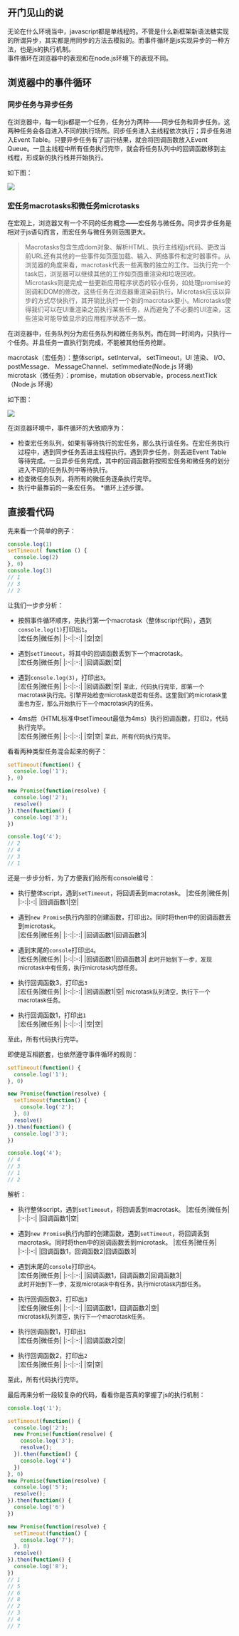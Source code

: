 ## 开门见山的说
无论在什么环境当中，javascript都是单线程的。不管是什么新框架新语法糖实现的所谓异步，其实都是用同步的方法去模拟的。而事件循环是js实现异步的一种方法，也是js的执行机制。  
事件循环在浏览器中的表现和在node.js环境下的表现不同。

## 浏览器中的事件循环

### 同步任务与异步任务
在浏览器中，每一句js都是一个任务，任务分为两种——同步任务和异步任务。这两种任务会各自进入不同的执行场所。同步任务进入主线程依次执行；异步任务进入Event Table。只要异步任务有了运行结果，就会将回调函数放入Event Queue。一旦主线程中所有任务执行完毕，就会将任务队列中的回调函数移到主线程，形成新的执行栈并开始执行。  

如下图：

![](http://ww3.sinaimg.cn/large/006tNc79gy1g5yao1b6ezj30zv0u0q5u.jpg)


### 宏任务macrotasks和微任务microtasks
在宏观上，浏览器又有一个不同的任务概念——宏任务与微任务。同步异步任务是相对于js语句而言，而宏任务与微任务则范围更大。

>Macrotasks包含生成dom对象、解析HTML、执行主线程js代码、更改当前URL还有其他的一些事件如页面加载、输入、网络事件和定时器事件。从浏览器的角度来看，macrotask代表一些离散的独立的工作。当执行完一个task后，浏览器可以继续其他的工作如页面重渲染和垃圾回收。  
>Microtasks则是完成一些更新应用程序状态的较小任务，如处理promise的回调和DOM的修改，这些任务在浏览器重渲染前执行。Microtask应该以异步的方式尽快执行，其开销比执行一个新的macrotask要小。Microtasks使得我们可以在UI重渲染之前执行某些任务，从而避免了不必要的UI渲染，这些渲染可能导致显示的应用程序状态不一致。

在浏览器中，任务队列分为宏任务队列和微任务队列。而在同一时间内，只执行一个任务。并且任务一直执行到完成，不能被其他任务抢断。

macrotask（宏任务）：整体script，setInterval， setTimeout，UI 渲染、 I/O、postMessage、 MessageChannel、setImmediate(Node.js 环境)  
microtask（微任务）：promise，mutation observable，process.nextTick（Node.js 环境）

如下图：

![](http://ww4.sinaimg.cn/large/006tNc79gy1g5yc82m1boj30c40ept9k.jpg)

在浏览器环境中，事件循环的大致顺序为：
* 检查宏任务队列，如果有等待执行的宏任务，那么执行该任务。在宏任务执行过程中，遇到同步任务丢进主线程执行。遇到异步任务，则丢进Event Table等待完成。一旦异步任务完成，其中的回调函数将按照宏任务和微任务的划分进入不同的任务队列中等待执行。
* 检查微任务队列，将所有的微任务逐条执行完毕。
* 执行中最靠前的一条宏任务。
*循环上述步骤。


## 直接看代码
先来看一个简单的例子：
```javascript
console.log(1)
setTimeout( function () {
  console.log(2)
}, 0)
console.log(3)
// 1
// 3
// 2
```
让我们一步步分析：  
* 按照事件循环顺序，先执行第一个macrotask（整体script代码），遇到```console.log(1)```打印出```1```。  
  |宏任务|微任务|
  |:-:|:-:|
  |空|空|
* 遇到```setTimeout```，将其中的回调函数丢到下一个macrotask。  
  |宏任务|微任务|
  |:-:|:-:|
  |回调函数|空|
* 遇到```console.log(3)```，打印出```3```。  
  |宏任务|微任务|
  |:-:|:-:|
  |回调函数|空|
  <font size="2">
  至此，代码执行完毕，即第一个macrotask执行完。引擎开始检查microtask是否有任务。这里我们的microtask里面也为空，那么开始执行下一个macrotask内的任务。
  </font>

* 4ms后（HTML标准中setTimeout最低为4ms）执行回调函数，打印```2```，代码执行完毕。  
  |宏任务|微任务|
  |:-:|:-:|
  |空|空|
<font size="2">至此，所有代码执行完毕。</font>  

看看两种类型任务混合起来的例子：
```javascript
setTimeout(function() {
  console.log('1');
}, 0)

new Promise(function(resolve) {
  console.log('2');
  resolve()
}).then(function() {
  console.log('3');
})

console.log('4');
// 2
// 4
// 3
// 1
```
还是一步步分析，为了方便我们给所有console编号：

* 执行整体script，遇到```setTimeout```，将回调丢到macrotask。 
  |宏任务|微任务|
  |:-:|:-:|
  |回调函数1|空| 

* 遇到```new Promise```执行内部的创建函数，打印出```2```。同时将then中的回调函数丢到microtask。  
  |宏任务|微任务|
  |:-:|:-:|
  |回调函数1|回调函数3| 

* 遇到末尾的```console```打印出```4```。  
  |宏任务|微任务|
  |:-:|:-:|
  |回调函数1|回调函数3| 
  <font size="2">
  此时开始到下一步，发现microtask中有任务，执行microtask内部任务。
  </font>

* 执行回调函数3，打印出```3```  
  |宏任务|微任务|
  |:-:|:-:|
  |回调函数1|空|
  <font size="2">
  microtask队列清空，执行下一个macrotask任务。
  </font>

* 执行回调函数1，打印出```1```  
  |宏任务|微任务|
  |:-:|:-:|
  |空|空| 

至此，所有代码执行完毕。

即使是互相嵌套，也依然遵守事件循环的规则：
```javascript
setTimeout(function() {
  console.log('1');
}, 0)

new Promise(function(resolve) {
  setTimeout(function() {
    console.log('2');
  }, 0)
  resolve()
}).then(function() {
  console.log('3');
})

console.log('4');
// 4
// 3
// 1
// 2
```
解析：
* 执行整体script，遇到```setTimeout```，将回调丢到macrotask。 
  |宏任务|微任务|
  |:-:|:-:|
  |回调函数1|空|  

* 遇到```new Promise```执行内部的创建函数，遇到```setTimeout```，将回调丢到macrotask。同时将then中的回调函数丢到microtask。 
  |宏任务|微任务|
  |:-:|:-:|
  |回调函数1，回调函数2|回调函数3|   

* 遇到末尾的```console```打印出```4```。  
  |宏任务|微任务|
  |:-:|:-:|
  |回调函数1，回调函数2|回调函数3|  
  <font size="2">
  此时开始到下一步，发现microtask中有任务，执行microtask内部任务。
  </font>

* 执行回调函数3，打印出```3```  
  |宏任务|微任务|
  |:-:|:-:|
  |回调函数1，回调函数2|空|  
  <font size="2">
  microtask队列清空，执行下一个macrotask任务。
  </font>

* 执行回调函数1，打印出```1```  
  |宏任务|微任务|
  |:-:|:-:|
  |回调函数2|空|  

* 执行回调函数2，打印出```2```  
  |宏任务|微任务|
  |:-:|:-:|
  |空|空| 

至此，所有代码执行完毕。

最后再来分析一段较复杂的代码，看看你是否真的掌握了js的执行机制：
```javascript
console.log('1');

setTimeout(function() {
  console.log('2');
  new Promise(function(resolve) {
    console.log('3');
    resolve();
  }).then(function() {
    console.log('4')
  })
}, 0)
new Promise(function(resolve) {
  console.log('5');
  resolve();
}).then(function() {
  console.log('6')
})

new Promise(function(resolve) {
  setTimeout(function() {
    console.log('7');
  }, 0)
  resolve()
}).then(function() {
  console.log('8');
})
// 1
// 5
// 6
// 8
// 2
// 3
// 4
// 7
```


